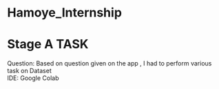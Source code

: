 # Hamoye_Internship

# Stage A TASK      
Question: Based on question given on the app , I had to perform various task on Dataset   
IDE: Google Colab
